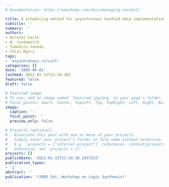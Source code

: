 ```yaml
---
# Documentation: https://wowchemy.com/docs/managing-content/

title: A scheduling method for asynchronous bundled-data implementations
subtitle: ''
summary: ''
authors:
- Hiroshi Saito
- N. Jundapetch
- Tomohiro Yoneda
- Chris Myers
tags:
- 'asynchronous circuit'
categories: []
date: '2005-06-01'
lastmod: 2021-01-15T21:34:38Z
featured: false
draft: false

# Featured image
# To use, add an image named `featured.jpg/png` to your page's folder.
# Focal points: Smart, Center, TopLeft, Top, TopRight, Left, Right, BottomLeft, Bottom, BottomRight.
image:
  caption: ''
  focal_point: ''
  preview_only: false

# Projects (optional).
#   Associate this post with one or more of your projects.
#   Simply enter your project's folder or file name without extension.
#   E.g. `projects = ["internal-project"]` references `content/project/deep-learning/index.md`.
#   Otherwise, set `projects = []`.
projects: []
publishDate: '2021-01-15T21:34:38.293733Z'
publication_types:
- '1'
abstract: ''
publication: '*2005 Int. Workshop on Logic Synthesis*'
---
```

